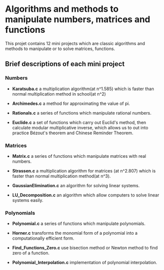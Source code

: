 # Algorithms and methods to manipulate numbers, matrices and functions

This projet contains 12 mini projects which are classic algorithms and methods to manipulate or to solve matrices, functions.





## Brief descriptions of each mini project

### Numbers

* **Karatsuba.c** a multiplication algorithm(at n^1.585) which is faster than normal multiplication method in school(at n^2)

* **Archimedes.c**  a method for approximating the value of pi.

* **Rationals.c**  a series of functions which manipulate rational numbers. 

* **Euclide.c**  a set of functions which carry out Euclid's method, then calculate modular multiplicative inverse, which allows us to out into practice Bézout's theorem and Chinese Reminder Theorem.


### Matrices

* **Matrix.c** a series of functions which manipulate matrices with real numbers. 

* **Strassen.c**  a multiplication algorithm for matrices (at n^2.807) which is faster than normal multiplication method(at n^3).

* **GaussianElimination.c** an algorithm for solving linear systems.

* **LU_Decomposition.c**  an algorithm which allow computers to solve linear systems easily.


### Polynomials

* **Polynomial.c** a series of functions which manipulate polynomials.

* **Horner.c**  transforms the monomial form of a polynomial into a computationally efficient form.

* **Find_Functions_Zero.c**  use bisection method or Newton method to find zero of a function.

* **Polynomial_Interpolation.c** implementation of polynomial interpolation.







